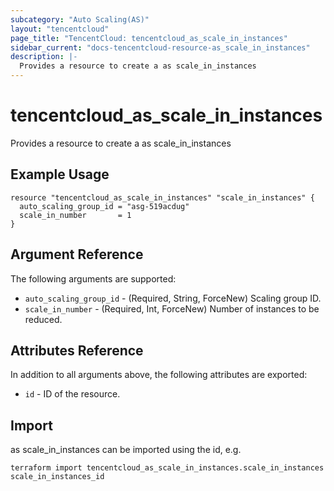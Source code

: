 ```yaml
---
subcategory: "Auto Scaling(AS)"
layout: "tencentcloud"
page_title: "TencentCloud: tencentcloud_as_scale_in_instances"
sidebar_current: "docs-tencentcloud-resource-as_scale_in_instances"
description: |-
  Provides a resource to create a as scale_in_instances
---
```


# tencentcloud_as_scale_in_instances

Provides a resource to create a as scale_in_instances

## Example Usage

```hcl
resource "tencentcloud_as_scale_in_instances" "scale_in_instances" {
  auto_scaling_group_id = "asg-519acdug"
  scale_in_number       = 1
}
```

## Argument Reference

The following arguments are supported:

* `auto_scaling_group_id` - (Required, String, ForceNew) Scaling group ID.
* `scale_in_number` - (Required, Int, ForceNew) Number of instances to be reduced.

## Attributes Reference

In addition to all arguments above, the following attributes are exported:

* `id` - ID of the resource.



## Import

as scale_in_instances can be imported using the id, e.g.

```
terraform import tencentcloud_as_scale_in_instances.scale_in_instances scale_in_instances_id
```

